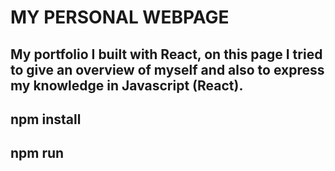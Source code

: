 # MY PERSONAL WEBPAGE

## My portfolio I built with React, on this page I tried to give an overview of myself and also to express my knowledge in Javascript (React).

## npm install

## npm run
